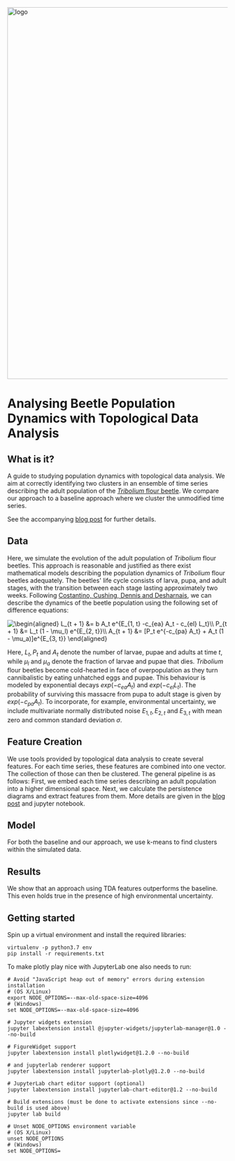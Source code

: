 <img src="https://www.giotto.ai/static/vector/logo.svg" alt="logo" width="850"/>

# Analysing Beetle Population Dynamics with Topological Data Analysis

## What is it?
A guide to studying population dynamics with topological data analysis. We aim at correctly
identifying two clusters in an ensemble of time series describing the adult population of the 
[_Tribolium_ flour beetle](https://en.wikipedia.org/wiki/Red_flour_beetle). We compare our approach to a 
baseline approach where we cluster the unmodified time series.

See the accompanying [blog post](https://towardsdatascience.com/the-shape-of-population-dynamics-ba70f253919f) 
for further details.

## Data
Here, we simulate the evolution of the adult population of _Tribolium_ flour beetles. This approach is reasonable and justified as there exist mathematical models describing the population dynamics of _Tribolium_ flour beetles adequately. The beetles' life cycle consists of larva, pupa, and adult stages, with the transition between each stage lasting approximately two weeks. Following <a href="https://www.nature.com/articles/375227a0">Costantino, Cushing, Dennis and Desharnais</a>, we can describe the dynamics of the beetle population using the following set of difference equations:

<img src="https://latex.codecogs.com/gif.latex?\begin{aligned}&space;L_{t&space;&plus;&space;1}&space;&=&space;b&space;A_t&space;e^{E_{1,&space;t}&space;-c_{ea}&space;A_t&space;-&space;c_{el}&space;L_t}\\&space;P_{t&space;&plus;&space;1}&space;&=&space;L_t&space;(1&space;-&space;\mu_l)&space;e^{E_{2,&space;t}}\\&space;A_{t&space;&plus;&space;1}&space;&=&space;[P_t&space;e^{-c_{pa}&space;A_t}&space;&plus;&space;A_t&space;(1&space;-&space;\mu_a)]e^{E_{3,&space;t}}&space;\end{aligned}" title="\begin{aligned} L_{t + 1} &= b A_t e^{E_{1, t} -c_{ea} A_t - c_{el} L_t}\\ P_{t + 1} &= L_t (1 - \mu_l) e^{E_{2, t}}\\ A_{t + 1} &= [P_t e^{-c_{pa} A_t} + A_t (1 - \mu_a)]e^{E_{3, t}} \end{aligned}" />

Here, $L_t, P_t$ and $A_t$ denote the number of larvae, pupae and adults at time $t$, while $\mu_l$ and $\mu_a$ denote the fraction of larvae and pupae that dies. _Tribolium_ flour beetles become cold-hearted in face of overpopulation as they turn cannibalistic by eating unhatched eggs and pupae. This behaviour is modeled by exponential decays $exp(-c_{ea}A_t)$ and $exp(-c_{el}L_t)$. The probability of surviving this massacre from pupa to adult stage is given by $exp(-c_{pa}A_t)$. To incorporate, for example, environmental uncertainty, we include multivariate normally distributed noise $E_{1, t}, E_{2, t}$ and $E_{3, t}$ with mean zero and common standard deviation $\sigma$.

## Feature Creation
We use tools provided by topological data analysis to create several features. For each time series, these features are combined into one vector. The collection of those can then be clustered. The general pipeline is as follows: First, we embed each time series describing an adult population into a higher dimensional space. Next, we calculate the persistence diagrams and extract features from them. More details are given in the [blog post](https://towardsdatascience.com/the-shape-of-population-dynamics-ba70f253919f) and jupyter notebook.

## Model
For both the baseline and our approach, we use k-means to find clusters within the simulated data.

## Results
We show that an approach using TDA features outperforms the baseline. This even holds true in the presence of high environmental uncertainty.

## Getting started
Spin up a virtual environment and install the required libraries:

```
virtualenv -p python3.7 env
pip install -r requirements.txt
```

To make plotly play nice with JupyterLab one also needs to run:

```
# Avoid "JavaScript heap out of memory" errors during extension installation
# (OS X/Linux)
export NODE_OPTIONS=--max-old-space-size=4096
# (Windows)
set NODE_OPTIONS=--max-old-space-size=4096

# Jupyter widgets extension
jupyter labextension install @jupyter-widgets/jupyterlab-manager@1.0 --no-build

# FigureWidget support
jupyter labextension install plotlywidget@1.2.0 --no-build

# and jupyterlab renderer support
jupyter labextension install jupyterlab-plotly@1.2.0 --no-build

# JupyterLab chart editor support (optional)
jupyter labextension install jupyterlab-chart-editor@1.2 --no-build

# Build extensions (must be done to activate extensions since --no-build is used above)
jupyter lab build

# Unset NODE_OPTIONS environment variable
# (OS X/Linux)
unset NODE_OPTIONS
# (Windows)
set NODE_OPTIONS=
```
